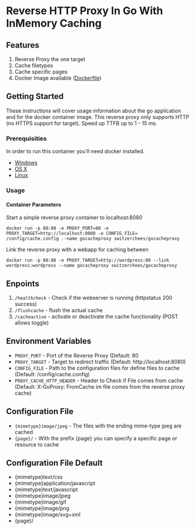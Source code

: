 # Reverse HTTP Proxy In Go With InMemory Caching

## Features

1. Reverse Proxy the one target
2. Cache filetypes
3. Cache specific pages
4. Docker Image available ([Dockerfile](https://github.com/SwitzerChees/gocacheproxy/blob/master/Dockerfile))

## Getting Started

These instructions will cover usage information about the go application and for the docker container image. This reverse proxy only supports HTTP (no HTTPS support for target). Speed up TTFB up to 1 - 15 ms.

### Prerequisities

In order to run this container you'll need docker installed.

* [Windows](https://docs.docker.com/windows/started)
* [OS X](https://docs.docker.com/mac/started/)
* [Linux](https://docs.docker.com/linux/started/)

### Usage

#### Container Parameters

Start a simple reverse proxy container to localhost:8080

```shell
docker run -p 80:80 -e PROXY_PORT=80 -e PROXY_TARGET=http://localhost:8080 -e CONFIG_FILE= /config/cache.config --name gocacheproxy switzerchees/gocacheproxy
```

Link the reverse proxy with a webapp for caching between

```shell
docker run -p 80:80 -e PROXY_TARGET=http://wordpress:80 --link wordpress:wordpress --name gocacheproxy switzerchees/gocacheproxy
```

## Enpoints

1. `/healthcheck` - Check if the webserver is running (httpstatus 200 success)
2. `/flushcache` - flush the actual cache
3. `/cacheactive` - activate or deactivate the cache functionality (POST allows toggle)

## Environment Variables

* `PROXY_PORT` - Port of the Reverse Proxy (Default: 80
* `PROXY_TARGET` - Target to redirect traffic (Default: http://localhost:8080)
* `CONFIG_FILE` - Path to the configuration files for define files to cache (Default: /config/cache.config)
* `PROXY_CACHE_HTTP_HEADER` - Header to Check if File comes from cache (Default: X-GoProxy: FromCache im file comes from the reverse proxy cache)

## Configuration File

* `{mimetype}image/jpeg` - The files with the ending mime-type jpeg are cached
* `{page}/` - With the prefix {page} you can specify a specific page or resource to cache

## Configuration File Default

* {mimetype}text/css
* {mimetype}application/javascript
* {mimetype}text/javascript
* {mimetype}image/jpeg
* {mimetype}image/gif
* {mimetype}image/png
* {mimetype}image/svg+xml
* {page}/
